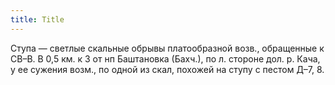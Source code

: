 ```yaml
---
title: Title
---
```


Ступа — светлые скальные обрывы платообразной возв., обращенные к СВ–В. В 0,5
км. к З от нп Баштановка (Бахч.), по л. стороне дол. р. Кача, у ее сужения
возм., по одной из скал, похожей на ступу с пестом Д–7, 8.
